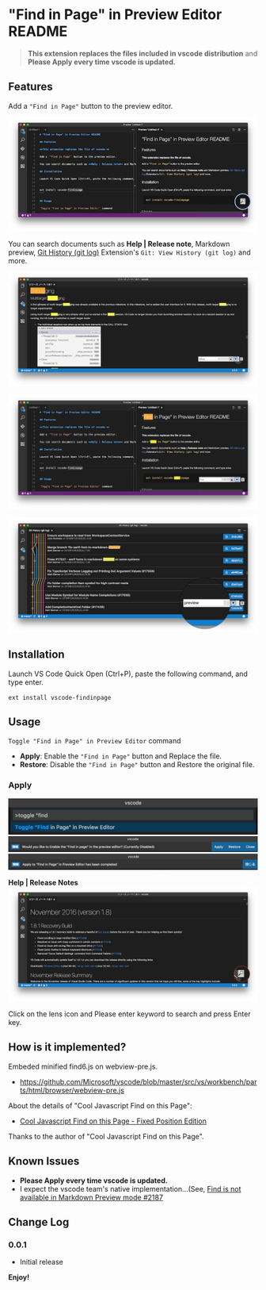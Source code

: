 # "Find in Page" in Preview Editor README


> **This extension replaces the files included in vscode distribution** and **Please Apply every time vscode is updated.**

## Features

Add a `"Find in Page"` button to the preview editor.

![](media/images/2017-01-05-11-43-56.png)

You can search documents such as **Help | Release note**, Markdown preview, [Git History (git log)](https://marketplace.visualstudio.com/items?itemName=donjayamanne.githistory) Extension's `Git: View History (git log)`  and more.

![](media/images/2017-01-05-12-00-18.png)

![](media/images/2017-01-05-11-50-04.png)

![](media/images/2017-01-05-11-55-31.png)


## Installation

Launch VS Code Quick Open (Ctrl+P), paste the following command, and type enter.

```
ext install vscode-findinpage
```

## Usage

`Toggle "Find in Page" in Preview Editor` command

* **Apply**: Enable the `"Find in Page"` button and Replace the file.
* **Restore**: Disable the `"Find in Page"` button and Restore the original file.

### Apply

![](media/images/2017-01-05-12-32-43.png)
![](media/images/2017-01-05-12-33-02.png)
![](media/images/2017-01-05-12-33-19.png)

**Help | Release Notes** 
![](media/images/2017-01-05-12-33-51.png)

Click on the lens icon and Please enter keyword to search and press Enter key.

## How is it implemented?

Embeded minified find6.js on webview-pre.js.

* <https://github.com/Microsoft/vscode/blob/master/src/vs/workbench/parts/html/browser/webview-pre.js>

About the details of "Cool Javascript Find on this Page":
* [Cool Javascript Find on this Page - Fixed Position Edition](http://www.seabreezecomputers.com/tips/find6.htm)

Thanks to the author of "Cool Javascript Find on this Page".


<!--## Extension Settings


```css
#cool_find_msg{
	color: black;
}
```-->


## Known Issues

* **Please Apply every time vscode is updated.**
* I expect the vscode team's native implementation...(See, [Find is not available in Markdown Preview mode #2187](https://github.com/Microsoft/vscode/issues/2187)

## Change Log

### 0.0.1

- Initial release

**Enjoy!**